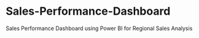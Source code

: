 # Sales-Performance-Dashboard
Sales Performance Dashboard using Power BI for Regional Sales Analysis
